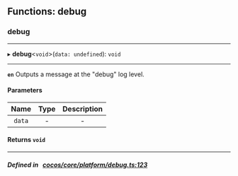 ## Functions: debug

### debug


___
▸ **debug**<`void`\>(`data: undefined`): `void`
___



**`en`** Outputs a message at the "debug" log level.



#### Parameters

| Name | Type | Description |
| :------: | :------: | :------: |
| `data` | - | - |


#### Returns `void` 
___


##### Defined in &nbsp;   [cocos/core/platform/debug.ts:123](https://github.com/cocos-creator/engine/blob/c7bf6b8a9/cocos/core/platform/debug.ts#L123)&nbsp;
